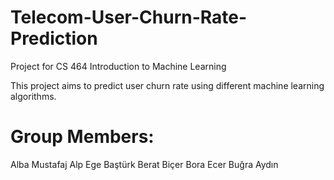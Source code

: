 # Telecom-User-Churn-Rate-Prediction
Project for CS 464 Introduction to Machine Learning

This project aims to predict user churn rate using different machine learning algorithms.

# Group Members:
Alba Mustafaj
Alp Ege Baştürk
Berat Biçer
Bora Ecer
Buğra Aydın
